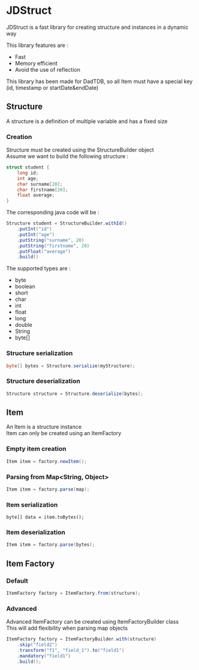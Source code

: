 # JDStruct

JDStruct is a fast library for creating structure and instances in a dynamic way  

This library features are : 
- Fast
- Memory efficient
- Avoid the use of reflection

This library has been made for DadTDB, so all Item must have a special key (id, timestamp or startDate&endDate)

## Structure

A structure is a definition of multiple variable and has a fixed size

### Creation

Structure must be created using the StructureBuilder object  
Assume we want to build the following structure :  

```c
struct student {
	long id;
	int age;
	char surname[20];
	char firstname[20];
	float average;
}
```

The corresponding java code will be : 

```java
Structure student = StructureBuilder.withId()
	.putInt("id")
	.putInt("age")
	.putString("surname", 20)
	.putString("firstname", 20)
	.putFloat("average")
	.build()
```

The supported types are : 
- byte
- boolean
- short
- char
- int
- float
- long
- double
- String
- byte[]

### Structure serialization

```java
byte[] bytes = Structure.serialize(myStructure);
```

### Structure deserialization

```java
Structure structure = Structure.deserialize(bytes);
```

## Item

An Item is a structure instance  
Item can only be created using an ItemFactory

### Empty item creation

```java
Item item = factory.newItem();
```

### Parsing from Map<String, Object>

```java
Item item = factory.parse(map);
```

### Item serialization

```
byte[] data = item.toBytes();
```

### Item deserialization

```java
Item item = factory.parse(bytes);
```

## Item Factory

### Default

```java
ItemFactory factory = ItemFactory.from(structure);
```

### Advanced

Advanced ItemFactory can be created using ItemFactoryBuilder class  
This will add flexibility when parsing map objects

```java
ItemFactory factory = ItemFactoryBuilder.with(structure)
	.skip("field2")
	.transform("f1", "field_1").to("field1")
	.mandatory("field1")
	.build();
```
